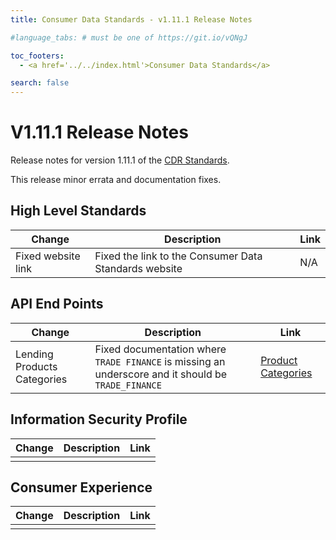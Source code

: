 ```yaml
---
title: Consumer Data Standards - v1.11.1 Release Notes

#language_tabs: # must be one of https://git.io/vQNgJ

toc_footers:
  - <a href='../../index.html'>Consumer Data Standards</a>

search: false
---
```


# V1.11.1 Release Notes
Release notes for version 1.11.1 of the [CDR Standards](../../index.html).

This release minor errata and documentation fixes.

## High Level Standards

|Change|Description|Link|
|------|-----------|----|
| Fixed website link | Fixed the link to the Consumer Data Standards website | N/A |

## API End Points

|Change|Description|Link|
|------|-----------|----|
| Lending Products Categories | Fixed documentation where `TRADE FINANCE` is missing an underscore and it should be `TRADE_FINANCE` | [Product Categories](../../#product-categories) |

## Information Security Profile
|Change|Description|Link|
|------|-----------|----|
| | |

## Consumer Experience

|Change|Description|Link|
|------|-----------|----|
| | |
